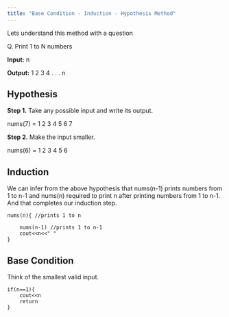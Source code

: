 ```yaml
---
title: "Base Condition - Induction - Hypothesis Method"
---
```


Lets understand this method with a question

Q. Print 1 to N numbers

**Input:** n

**Output:** 1 2 3 4 . . . n

## Hypothesis
**Step 1.** Take any possible input and write its output.

nums(7) = 1 2 3 4 5 6 7

**Step 2.** Make the input smaller.

nums(6) = 1 2 3 4 5 6

## Induction
We can infer from the above hypothesis that nums(n-1) prints numbers from 1 to n-1 and nums(n) required to print n after printing numbers from 1 to n-1.
And that completes our induction step.

```
nums(n){ //prints 1 to n

	nums(n-1) //prints 1 to n-1
	cout<<n<<" "
}
```

## Base Condition
Think of the smallest valid input.

```
if(n==1){
	cout<<n
	return
}
```